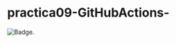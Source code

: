 # practica09-GitHubActions-

![Badge.](https://github.com/alvarogt99/practica09-GitHubActions/actions/workflows/build_and_release/badge.svg)
